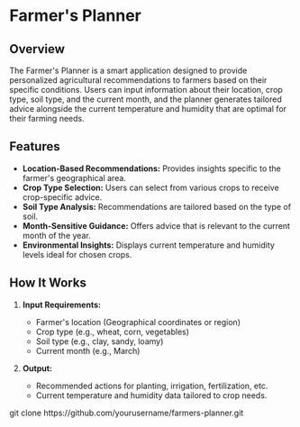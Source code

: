 # Farmer's Planner

## Overview
The Farmer's Planner is a smart application designed to provide personalized agricultural recommendations to farmers based on their specific conditions. Users can input information about their location, crop type, soil type, and the current month, and the planner generates tailored advice alongside the current temperature and humidity that are optimal for their farming needs.

## Features
- **Location-Based Recommendations:** Provides insights specific to the farmer's geographical area.
- **Crop Type Selection:** Users can select from various crops to receive crop-specific advice.
- **Soil Type Analysis:** Recommendations are tailored based on the type of soil.
- **Month-Sensitive Guidance:** Offers advice that is relevant to the current month of the year.
- **Environmental Insights:** Displays current temperature and humidity levels ideal for chosen crops.

## How It Works
1. **Input Requirements:**
   - Farmer's location (Geographical coordinates or region)
   - Crop type (e.g., wheat, corn, vegetables)
   - Soil type (e.g., clay, sandy, loamy)
   - Current month (e.g., March)

2. **Output:**
   - Recommended actions for planting, irrigation, fertilization, etc.
   - Current temperature and humidity data tailored to crop needs.


  <link> git clone https://github.com/yourusername/farmers-planner.git </link>
